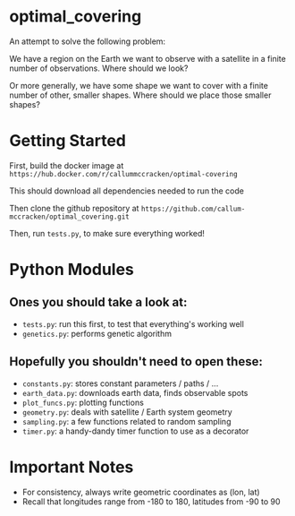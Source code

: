 # optimal_covering

An attempt to solve the following problem:

We have a region on the Earth we want to observe with a satellite in a finite
number of observations. Where should we look?

Or more generally, we have some shape we want to cover with a finite number of
other, smaller shapes. Where should we place those smaller shapes?

# Getting Started

First, build the docker image at `https://hub.docker.com/r/callummccracken/optimal-covering`

This should download all dependencies needed to run the code

Then clone the github repository at `https://github.com/callum-mccracken/optimal_covering.git`

Then, run `tests.py`, to make sure everything worked!

# Python Modules

## Ones you should take a look at:

- `tests.py`: run this first, to test that everything's working well
- `genetics.py`: performs genetic algorithm

## Hopefully you shouldn't need to open these:

- `constants.py`: stores constant parameters / paths / ...
- `earth_data.py`: downloads earth data, finds observable spots
- `plot_funcs.py`: plotting functions
- `geometry.py`: deals with satellite / Earth system geometry
- `sampling.py`: a few functions related to random sampling
- `timer.py`: a handy-dandy timer function to use as a decorator

# Important Notes

- For consistency, always write geometric coordinates as (lon, lat)
- Recall that longitudes range from -180 to 180, latitudes from -90 to 90



